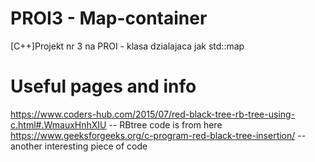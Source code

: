 # PROI3 - Map-container
[C++]Projekt nr 3 na PROI - klasa dzialajaca jak std::map

# Useful pages and info
https://www.coders-hub.com/2015/07/red-black-tree-rb-tree-using-c.html#.WmauxHnhXIU  -- RBtree code is from here
https://www.geeksforgeeks.org/c-program-red-black-tree-insertion/ -- another interesting piece of code
